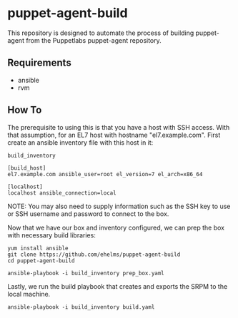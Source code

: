 # puppet-agent-build

This repository is designed to automate the process of building puppet-agent from the Puppetlabs puppet-agent repository.

## Requirements

 * ansible
 * rvm

## How To

The prerequisite to using this is that you have a host with SSH access. With that assumption, for an EL7 host with hostname "el7.example.com". First create an ansible inventory file with this host in it:

`build_inventory`
```
[build_host]
el7.example.com ansible_user=root el_version=7 el_arch=x86_64

[localhost]
localhost ansible_connection=local
```

NOTE: You may also need to supply information such as the SSH key to use or SSH username and password to connect to the box.

Now that we have our box and inventory configured, we can prep the box with necessary build libraries:

```
yum install ansible
git clone https://github.com/ehelms/puppet-agent-build
cd puppet-agent-build

ansible-playbook -i build_inventory prep_box.yaml
```

Lastly, we run the build playbook that creates and exports the SRPM to the local machine.

```
ansible-playbook -i build_inventory build.yaml
```
